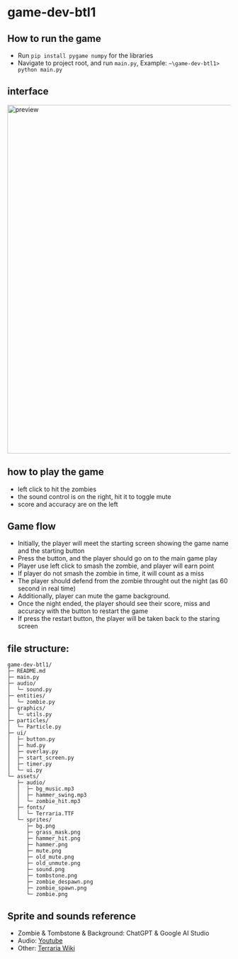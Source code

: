 ﻿# game-dev-btl1
## How to run the game 
- Run `pip install pygame numpy` for the libraries
- Navigate to project root, and run `main.py`, Example: `~\game-dev-btl1> python main.py`

## interface 
<img width="1124" height="787" alt="preview" src="https://github.com/user-attachments/assets/1acb5fac-02f9-4d77-8835-d2474727340d" />

## how to play the game
- left click to hit the zombies
- the sound control is on the right, hit it to toggle mute
- score and accuracy are on the left

## Game flow
- Initially, the player will meet the starting screen showing the game name and the starting button
- Press the button, and the player should go on to the main game play
- Player use left click to smash the zombie, and player will earn point
- If player do not smash the zombie in time, it will count as a miss
- The player should defend from the zombie throught out the night (as 60 second in real time)
- Additionally, player can mute the game background.
- Once the night ended, the player should see their score, miss and accuracy with the button to restart the game
- If press the restart button, the player will be taken back to the staring screen

## file structure:
```
game-dev-btl1/
├─ README.md
├─ main.py
├─ audio/
│  └─ sound.py
├─ entities/
│  └─ zombie.py
├─ graphics/
│  └─ utils.py
├─ particles/
│  └─ Particle.py
├─ ui/
│  ├─ button.py
│  ├─ hud.py
│  ├─ overlay.py
│  ├─ start_screen.py
│  ├─ timer.py
│  └─ ui.py
└─ assets/
   ├─ audio/
   │  ├─ bg_music.mp3
   │  ├─ hammer_swing.mp3
   │  └─ zombie_hit.mp3
   ├─ fonts/
   │  └─ Terraria.TTF
   └─ sprites/
      ├─ bg.png
      ├─ grass_mask.png
      ├─ hammer_hit.png
      ├─ hammer.png
      ├─ mute.png
      ├─ old_mute.png
      ├─ old_unmute.png
      ├─ sound.png
      ├─ tombstone.png
      ├─ zombie_despawn.png
      ├─ zombie_spawn.png
      └─ zombie.png
```

## Sprite and sounds reference
- Zombie & Tombstone & Background: ChatGPT & Google AI Studio
- Audio: [Youtube](https://youtu.be/ehMCqtBBUXU?si=lqXwqGVXCfvj5hLL)
- Other: [Terraria Wiki](https://terraria.fandom.com/wiki/Terraria_Wiki) 





